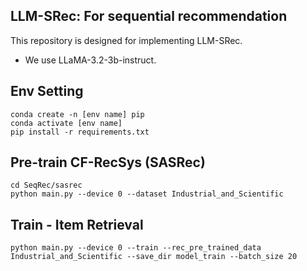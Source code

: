 ## LLM-SRec: For sequential recommendation

This repository is designed for implementing LLM-SRec.

- We use LLaMA-3.2-3b-instruct.

## Env Setting
```
conda create -n [env name] pip
conda activate [env name]
pip install -r requirements.txt
```

## Pre-train CF-RecSys (SASRec)


```
cd SeqRec/sasrec
python main.py --device 0 --dataset Industrial_and_Scientific
```


## Train - Item Retrieval


```
python main.py --device 0 --train --rec_pre_trained_data Industrial_and_Scientific --save_dir model_train --batch_size 20
```
